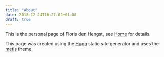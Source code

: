 ```yaml
---
title: "About"
date: 2018-12-24T16:27:01+01:00
draft: true
---
```


This is the personal page of Floris den Hengst, see [Home](/) for details.

This page was created using the [Hugo](https://gohugo.io/) static site generator and uses the
[metis](https://github.com/florisdenhengst/metis) theme.
